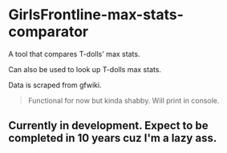 # GirlsFrontline-max-stats-comparator

A tool that compares T-dolls' max stats.

Can also be used to look up T-dolls max stats.

Data is scraped from gfwiki.

>Functional for now but kinda shabby. Will print in console.
## Currently in development. Expect to be completed in 10 years cuz I'm a lazy ass.
